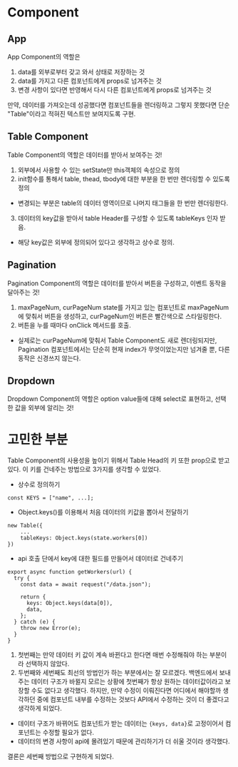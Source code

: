 # Component

## App

App Component의 역할은

1. data를 외부로부터 갖고 와서 상태로 저장하는 것
2. data를 가지고 다른 컴포넌트에게 props로 넘겨주는 것
3. 변경 사항이 있다면 반영해서 다시 다른 컴포넌트에게 props로 넘겨주는 것

만약, 데이터를 가져오는데 성공했다면 컴포넌트들을 렌더링하고 그렇지 못했다면 단순 "Table"이라고 적혀진 텍스트만 보여지도록 구현.

## Table Component

Table Component의 역할은 데이터를 받아서 보여주는 것!

1. 외부에서 사용할 수 있는 setState만 this객체의 속성으로 정의
2. init함수를 통해서 table, thead, tbody에 대한 부분을 한 번만 렌더링할 수 있도록 정의

- 변경되는 부분은 table의 데이터 영역이므로 나머지 태그들을 한 번만 렌더링한다.

3. 데이터의 key값을 받아서 table Header를 구성할 수 있도록 tableKeys 인자 받음.

- 해당 key값은 외부에 정의되어 있다고 생각하고 상수로 정의.

## Pagination

Pagination Component의 역할은 데이터를 받아서 버튼을 구성하고, 이벤트 동작을 달아주는 것!

1. maxPageNum, curPageNum state를 가지고 있는 컴포넌트로 maxPageNum에 맞춰서 버튼을 생성하고, curPageNum인 버튼은 빨간색으로 스타일링한다.
2. 버튼을 누를 때마다 onClick 메서드를 호출.

- 실제로는 curPageNum에 맞춰서 Table Component도 새로 렌더링되지만, Pagination 컴포넌트에서는 단순히 현재 index가 무엇이었는지만 넘겨줄 뿐, 다른 동작은 신경쓰지 않는다.

## Dropdown

Dropdown Component의 역할은 option value들에 대해 select로 표현하고, 선택한 값을 외부에 알리는 것!

# 고민한 부분

Table Component의 사용성을 높이기 위해서 Table Head의 키 또한 prop으로 받고 있다. 이 키를 건네주는 방법으로 3가지를 생각할 수 있었다.

- 상수로 정의하기

```
const KEYS = ["name", ...];
```

- Object.keys()를 이용해서 처음 데이터의 키값을 뽑아서 전달하기

```
new Table({
    ...
    tableKeys: Object.keys(state.workers[0])
})
```

- api 호출 단에서 key에 대한 필드를 만들어서 데이터로 건네주기

```
export async function getWorkers(url) {
  try {
    const data = await request("/data.json");

    return {
      keys: Object.keys(data[0]),
      data,
    };
  } catch (e) {
    throw new Error(e);
  }
}
```

1. 첫번째는 만약 데이터 키 값이 계속 바뀐다고 한다면 매번 수정해줘야 하는 부분이라 선택하지 않았다.
2. 두번째와 세번째도 최선의 방법인가 하는 부분에서는 잘 모르겠다. 백엔드에서 보내주는 데이터 구조가 바뀔지 모르는 상황에 첫번째가 항상 원하는 데이터값이라고 보장할 수도 없다고 생각했다. 하지만, 만약 수정이 이뤄진다면 어디에서 해야할까 생각하던 중에 컴포넌트 내부를 수정하는 것보다 API에서 수정하는 것이 더 좋겠다고 생각하게 되었다.

- 데이터 구조가 바뀌어도 컴포넌트가 받는 데이터는 `{keys, data}`로 고정이어서 컴포넌트는 수정할 필요가 없다.
- 데이터의 변경 사항이 api에 몰려있기 때문에 관리하기가 더 쉬울 것이라 생각했다.

결론은 세번째 방법으로 구현하게 되었다.
